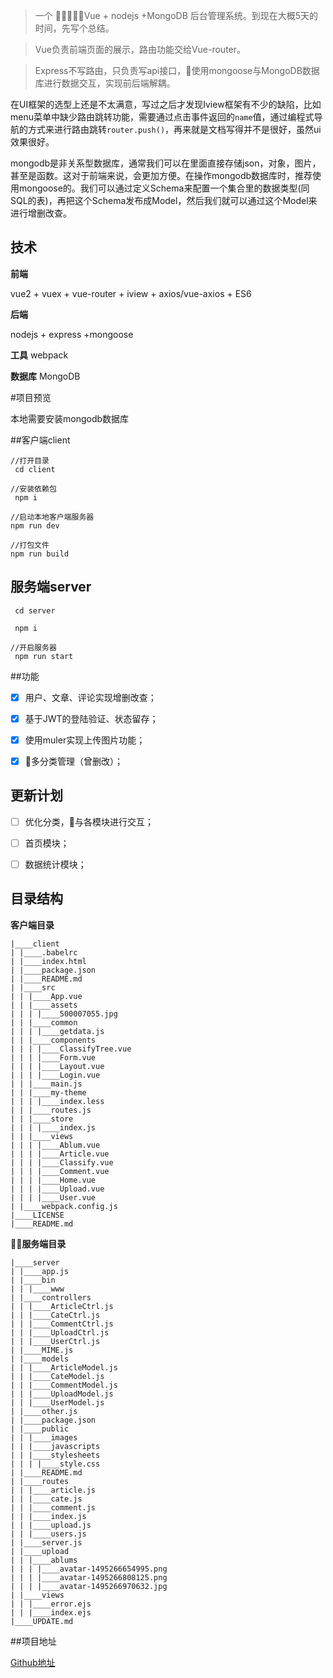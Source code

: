 >一个 Vue + nodejs +MongoDB 后台管理系统。到现在大概5天的时间，先写个总结。


>Vue负责前端页面的展示，路由功能交给Vue-router。


>Express不写路由，只负责写api接口，使用mongoose与MongoDB数据库进行数据交互，实现前后端解耦。


在UI框架的选型上还是不太满意，写过之后才发现Iview框架有不少的缺陷，比如menu菜单中缺少路由跳转功能，需要通过点击事件返回的`name`值，通过编程式导航的方式来进行路由跳转`router.push()`，再来就是文档写得并不是很好，虽然ui效果很好。

mongodb是非关系型数据库，通常我们可以在里面直接存储json，对象，图片，甚至是函数。这对于前端来说，会更加方便。在操作mongodb数据库时，推荐使用mongoose的。我们可以通过定义Schema来配置一个集合里的数据类型(同SQL的表)，再把这个Schema发布成Model，然后我们就可以通过这个Model来进行增删改查。

## 技术

**前端**

vue2 + vuex + vue-router + iview + axios/vue-axios + ES6

**后端**

nodejs + express +mongoose

**工具**
webpack

**数据库**
MongoDB 

#项目预览

本地需要安装mongodb数据库

##客户端client

```
//打开目录
 cd client

//安装依赖包
 npm i

//启动本地客户端服务器
npm run dev 

//打包文件
npm run build
```

## 服务端server

```
 cd server

 npm i

//开启服务器
 npm run start 
```


##功能


- [x] 用户、文章、评论实现增删改查；
- [x] 基于JWT的登陆验证、状态留存；
- [x] 使用muler实现上传图片功能；
- [x] 多分类管理（曾删改）；


## 更新计划
- [ ] 优化分类，与各模块进行交互；
- [ ] 首页模块；
- [ ] 数据统计模块；






## 目录结构

**客户端目录**
```
|____client
| |____.babelrc
| |____index.html
| |____package.json
| |____README.md
| |____src
| | |____App.vue
| | |____assets    
| | | |____500007055.jpg
| | |____common
| | | |____getdata.js
| | |____components
| | | |____ClassifyTree.vue
| | | |____Form.vue
| | | |____Layout.vue
| | | |____Login.vue
| | |____main.js
| | |____my-theme
| | | |____index.less
| | |____routes.js
| | |____store
| | | |____index.js
| | |____views
| | | |____Ablum.vue
| | | |____Article.vue
| | | |____Classify.vue
| | | |____Comment.vue
| | | |____Home.vue
| | | |____Upload.vue
| | | |____User.vue
| |____webpack.config.js
|____LICENSE
|____README.md
```

**服务端目录**
```
|____server
| |____app.js
| |____bin
| | |____www
| |____controllers
| | |____ArticleCtrl.js
| | |____CateCtrl.js
| | |____CommentCtrl.js
| | |____UploadCtrl.js
| | |____UserCtrl.js
| |____MIME.js
| |____models
| | |____ArticleModel.js
| | |____CateModel.js
| | |____CommentModel.js
| | |____UploadModel.js
| | |____UserModel.js
| |____other.js
| |____package.json
| |____public
| | |____images
| | |____javascripts
| | |____stylesheets
| | | |____style.css
| |____README.md
| |____routes
| | |____article.js
| | |____cate.js
| | |____comment.js
| | |____index.js
| | |____upload.js
| | |____users.js
| |____server.js
| |____upload
| | |____ablums
| | | |____avatar-1495266654995.png
| | | |____avatar-1495266808125.png
| | | |____avatar-1495266970632.jpg
| |____views
| | |____error.ejs
| | |____index.ejs
|____UPDATE.md
```


##项目地址

[Github地址](https://github.com/linqiang007/Back-stage-Management)